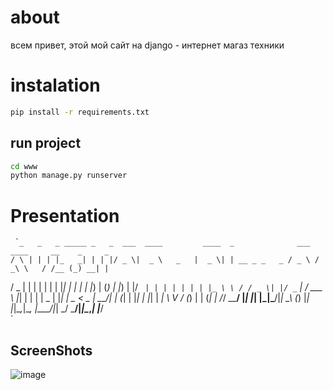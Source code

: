 # about

всем привет, этой мой сайт на django - интернет магаз техники

# instalation

```bash
pip install -r requirements.txt
```
## run project
```bash
cd www
python manage.py runserver
```

# Presentation

     `_   _   _ _____ _   _  ___  ____         ____  _              ___   ____     __    _     _ 
    / \ | | | |_   _| | | |/ _ \|  _ \   _   |  _ \| | __ _ _   _ / _ \ / _\ \   / /__ (_) __| |
   / _ \| | | | | | | |_| | | | | |_) | (_)  | |_) | |/ _` | | | | | | | |_ \ \ / / _ \| |/ _` |
  / ___ \ |_| | | | |  _  | |_| |  _ <   _   |  __/| | (_| | |_| | |_| |  _| \ V / (_) | | (_| |
 /_/   \_\___/  |_| |_| |_|\___/|_| \_\ (_)  |_|   |_|\__,_|\__, |\___/|_|    \_/ \___/|_|\__,_|
                                                            |___/                               
 `                                                           
## ScreenShots
![image](...)
